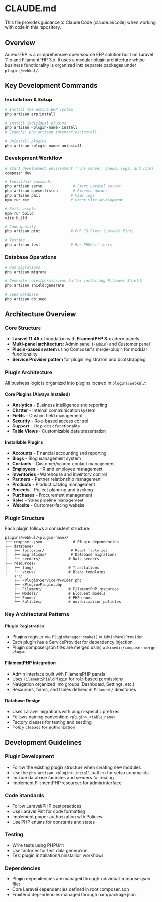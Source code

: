 # CLAUDE.md

This file provides guidance to Claude Code (claude.ai/code) when working with code in this repository.

## Overview

AureusERP is a comprehensive open-source ERP solution built on Laravel 11.x and FilamentPHP 3.x. It uses a modular plugin architecture where business functionality is organized into separate packages under `plugins/webkul/`.

## Key Development Commands

### Installation & Setup
```bash
# Install the entire ERP system
php artisan erp:install

# Install individual plugins
php artisan <plugin-name>:install
# Example: php artisan inventories:install

# Uninstall plugins
php artisan <plugin-name>:uninstall
```

### Development Workflow
```bash
# Start development environment (runs server, queue, logs, and vite)
composer dev

# Individual commands
php artisan serve              # Start Laravel server
php artisan queue:listen       # Process queues
php artisan pail              # View logs
npm run dev                   # Start Vite development

# Build assets
npm run build
vite build

# Code quality
php artisan pint              # PHP CS Fixer (Laravel Pint)

# Testing
php artisan test              # Run PHPUnit tests
```

### Database Operations
```bash
# Run migrations
php artisan migrate

# Generate roles/permissions (after installing Filament Shield)
php artisan shield:generate

# Seed database
php artisan db:seed
```

## Architecture Overview

### Core Structure
- **Laravel 11.45.x** foundation with **FilamentPHP 3.x** admin panels
- **Multi-panel architecture**: Admin panel (`/admin`) and Customer panel
- **Plugin-based system** using Composer's merge-plugin for modular functionality
- **Service Provider pattern** for plugin registration and bootstrapping

### Plugin Architecture
All business logic is organized into plugins located in `plugins/webkul/`:

#### Core Plugins (Always Installed)
- **Analytics** - Business intelligence and reporting
- **Chatter** - Internal communication system
- **Fields** - Custom field management
- **Security** - Role-based access control
- **Support** - Help desk functionality
- **Table Views** - Customizable data presentation

#### Installable Plugins
- **Accounts** - Financial accounting and reporting
- **Blogs** - Blog management system
- **Contacts** - Customer/vendor contact management
- **Employees** - HR and employee management
- **Inventories** - Warehouse and inventory control
- **Partners** - Partner relationship management
- **Products** - Product catalog management
- **Projects** - Project planning and tracking
- **Purchases** - Procurement management
- **Sales** - Sales pipeline management
- **Website** - Customer-facing website

### Plugin Structure
Each plugin follows a consistent structure:
```
plugins/webkul/<plugin-name>/
├── composer.json              # Plugin dependencies
├── database/
│   ├── factories/            # Model factories
│   ├── migrations/           # Database migrations
│   └── seeders/             # Data seeders
├── resources/
│   ├── lang/                # Translations
│   └── views/               # Blade templates
└── src/
    ├── <Plugin>ServiceProvider.php
    ├── <Plugin>Plugin.php
    ├── Filament/            # FilamentPHP resources
    ├── Models/              # Eloquent models
    ├── Enums/               # PHP enums
    └── Policies/            # Authorization policies
```

### Key Architectural Patterns

#### Plugin Registration
- Plugins register via `PluginManager::make()` in `AdminPanelProvider`
- Each plugin has a ServiceProvider for dependency injection
- Plugin composer.json files are merged using `wikimedia/composer-merge-plugin`

#### FilamentPHP Integration
- Admin interface built with FilamentPHP panels
- Uses `FilamentShieldPlugin` for role-based permissions
- Navigation organized into groups (Dashboard, Settings, etc.)
- Resources, forms, and tables defined in `Filament/` directories

#### Database Design
- Uses Laravel migrations with plugin-specific prefixes
- Follows naming convention: `<plugin>_<table_name>`
- Factory classes for testing and seeding
- Policy classes for authorization

## Development Guidelines

### Plugin Development
- Follow the existing plugin structure when creating new modules
- Use the `php artisan <plugin>:install` pattern for setup commands
- Include database factories and seeders for testing
- Implement FilamentPHP resources for admin interface

### Code Standards
- Follow Laravel/PHP best practices
- Use Laravel Pint for code formatting
- Implement proper authorization with Policies
- Use PHP enums for constants and states

### Testing
- Write tests using PHPUnit
- Use factories for test data generation
- Test plugin installation/uninstallion workflows

### Dependencies
- Plugin dependencies are managed through individual composer.json files
- Core Laravel dependencies defined in root composer.json
- Frontend dependencies managed through npm/package.json